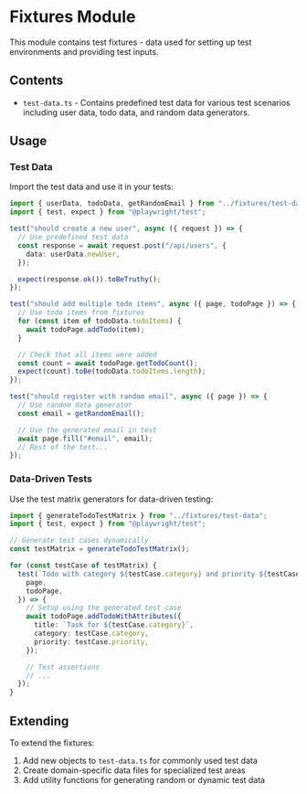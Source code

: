 # Fixtures Module

This module contains test fixtures - data used for setting up test environments and providing test inputs.

## Contents

- `test-data.ts` - Contains predefined test data for various test scenarios including user data, todo data, and random data generators.

## Usage

### Test Data

Import the test data and use it in your tests:

```typescript
import { userData, todoData, getRandomEmail } from "../fixtures/test-data";
import { test, expect } from "@playwright/test";

test("should create a new user", async ({ request }) => {
  // Use predefined test data
  const response = await request.post("/api/users", {
    data: userData.newUser,
  });

  expect(response.ok()).toBeTruthy();
});

test("should add multiple todo items", async ({ page, todoPage }) => {
  // Use todo items from fixtures
  for (const item of todoData.todoItems) {
    await todoPage.addTodo(item);
  }

  // Check that all items were added
  const count = await todoPage.getTodoCount();
  expect(count).toBe(todoData.todoItems.length);
});

test("should register with random email", async ({ page }) => {
  // Use random data generator
  const email = getRandomEmail();

  // Use the generated email in test
  await page.fill("#email", email);
  // Rest of the test...
});
```

### Data-Driven Tests

Use the test matrix generators for data-driven testing:

```typescript
import { generateTodoTestMatrix } from "../fixtures/test-data";
import { test, expect } from "@playwright/test";

// Generate test cases dynamically
const testMatrix = generateTodoTestMatrix();

for (const testCase of testMatrix) {
  test(`Todo with category ${testCase.category} and priority ${testCase.priority}`, async ({
    page,
    todoPage,
  }) => {
    // Setup using the generated test case
    await todoPage.addTodoWithAttributes({
      title: `Task for ${testCase.category}`,
      category: testCase.category,
      priority: testCase.priority,
    });

    // Test assertions
    // ...
  });
}
```

## Extending

To extend the fixtures:

1. Add new objects to `test-data.ts` for commonly used test data
2. Create domain-specific data files for specialized test areas
3. Add utility functions for generating random or dynamic test data

